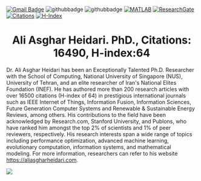 
[![Gmail Badge](https://img.shields.io/badge/-Gmail-c14438?style=flat-square&logo=Gmail&logoColor=white&link=mailto:aliasghar68@gmail.com)](mailto:aliasghar68@gmail.com)
![githubbadge](https://img.shields.io/github/followers/aliasgharheidaricom?style=social)
![githubbadge](https://img.shields.io/github/stars/aliasgharheidaricom?style=social)
[![MATLAB](https://img.shields.io/badge/MATLAB-File%20Exchange-red?style=flat&logo=mathworks)]([https://www.mathworks.com/matlabcentral/profile/authors/12879262?s_tid=gn_comm](https://www.mathworks.com/matlabcentral/profile/authors/3996469))
[![ResearchGate](https://img.shields.io/badge/Research-Gate-sucess?style=flat&logo=researchgate)](https://www.researchgate.net/profile/Ali-Asghar-Heidari) 
[![Citations](https://img.shields.io/badge/Google%20Scholar-Citations-blue?style=flat&logo=Google%20Scholar)](https://scholar.google.com/citations?user=RhDaNTUAAAAJ)
[![H-Index](https://img.shields.io/badge/Google%20Scholar-H--Index-blue?style=flat&logo=Google%20Scholar)](https://scholar.google.com/citations?user=RhDaNTUAAAAJ)

### <h1 align="center"> Ali Asghar Heidari. PhD., Citations: 16490, H-index:64

Dr. Ali Asghar Heidari has been an Exceptionally Talented Ph.D. Researcher with the School of Computing, National University of Singapore (NUS), University of Tehran, and an elite researcher of Iran's National Elites Foundation (INEF). He has authored more than 200 research articles with over 16500 citations (H-index of 64) in prestigious international journals such as IEEE Internet of Things, Information Fusion, Information Sciences, Future Generation Computer Systems and Renewable & Sustainable Energy Reviews, among others. His contributions to the field have been acknowledged by Research.com, Stanford University, and Publons, who have ranked him amongst the top 2% of scientists and 1% of peer reviewers, respectively. His research interests span a wide range of topics including performance optimization, advanced machine learning, evolutionary computation, information systems, and mathematical modeling. For more information, researchers can refer to his website https://aliasgharheidari.com.





![](http://github-profile-summary-cards.vercel.app/api/cards/profile-details?username=aliasgharheidaricom)

